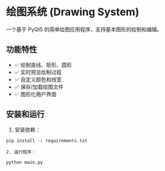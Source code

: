 # 绘图系统 (Drawing System)

一个基于 PyQt5 的简单绘图应用程序，支持基本图形的绘制和编辑。

## 功能特性

- ✅ 绘制直线、矩形、圆形
- ✅ 实时预览绘制过程
- ✅ 自定义颜色和线宽
- ✅ 保存/加载绘图文件
- ✅ 图形化用户界面

## 安装和运行

1. 安装依赖：

```bash
pip install -r requirements.txt
```

    2. 运行程序：

```python
python main.py
```
